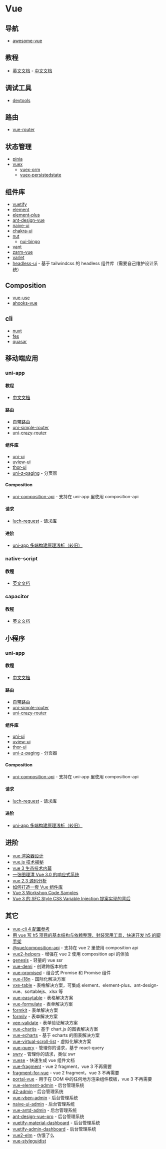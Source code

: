 # Vue

## 导航

- [awesome-vue](https://github.com/vuejs/awesome-vue)

## 教程

- [英文文档](https://vuejs.org/) - [中文文档](https://cn.vuejs.org)

## 调试工具

- [devtools](https://github.com/vuejs/vue-devtools)

## 路由

- [vue-router](https://router.vuejs.org/)

## 状态管理

- [pinia](https://pinia.esm.dev/)
- [vuex](https://vuex.vuejs.org/)
  - [vuex-orm](https://vuex-orm.org/)
  - [vuex-persistedstate](https://github.com/robinvdvleuten/vuex-persistedstate)

## 组件库

- [vuetify](https://vuetifyjs.com/)
- [element](https://element.eleme.cn/)
- [element-plus](https://element-plus.org/)
- [ant-design-vue](https://antdv.com/)
- [naive-ui](https://www.naiveui.com/zh-CN/os-theme)
- [chakra-ui](https://vue.chakra-ui.com/)
- [nut](http://nutui.jd.com/)
  - [nui-bingo](https://nutui.jd.com/bingo/)
- [vant](https://youzan.github.io/vant/)
- [zarm-vue](https://vue.zarm.design/)
- [varlet](https://varlet.gitee.io/varlet-ui/)
- [headless-ui](https://headlessui.dev/) - 基于 tailwindcss 的 headless 组件库（需要自己维护设计系统）

## Composition

- [vue-use](https://vueuse.org/)
- [ahooks-vue](https://dewfall123.github.io/ahooks-vue/zh/)

## cli

- [nuxt](https://zh.nuxtjs.org/)
- [fes](https://winixt.gitee.io/fesjs/zh/)
- [quasar](https://quasar.dev/)

## 移动端应用

### uni-app

#### 教程

- [中文文档](https://uniapp.dcloud.io/)

#### 路由

- [自带路由](https://uniapp.dcloud.io/frame?id=%e8%b7%af%e7%94%b1)
- [uni-simple-router](https://hhyang.cn/v2/)
- [uni-crazy-router](https://github.com/devilwjp/uni-crazy-router)

#### 组件库

- [uni-ui](https://github.com/dcloudio/uni-ui)
- [uview-ui](https://uviewui.com/)
- [thor-ui](https://www.thorui.cn/doc/)
- [uni-z-paging](https://github.com/SmileZXLee/uni-z-paging) - 分页器

#### Composition

- [uni-composition-api](https://github.com/TuiMao233/uni-composition-api) - 支持在 uni-app 里使用 composition-api

#### 请求

- [luch-request](https://www.quanzhan.co/luch-request/) - 请求库

#### 进阶

- [uni-app 多端构建原理浅析（较旧）](https://f-loat.github.io/posts/2019/08/03/uni-app-%E5%A4%9A%E7%AB%AF%E6%9E%84%E5%BB%BA%E5%8E%9F%E7%90%86%E6%B5%85%E6%9E%90.html)

### native-script

#### 教程

- [英文文档](https://nativescript.org/)

### capacitor

#### 教程

- [英文文档](https://capacitorjs.com/)

## 小程序

### uni-app

#### 教程

- [中文文档](https://uniapp.dcloud.io/)

#### 路由

- [自带路由](https://uniapp.dcloud.io/frame?id=%e8%b7%af%e7%94%b1)
- [uni-simple-router](https://hhyang.cn/v2/)
- [uni-crazy-router](https://github.com/devilwjp/uni-crazy-router)

#### 组件库

- [uni-ui](https://github.com/dcloudio/uni-ui)
- [uview-ui](https://uviewui.com/)
- [thor-ui](https://www.thorui.cn/doc/)
- [uni-z-paging](https://github.com/SmileZXLee/uni-z-paging) - 分页器

#### Composition

- [uni-composition-api](https://github.com/TuiMao233/uni-composition-api) - 支持在 uni-app 里使用 composition-api

#### 请求

- [luch-request](https://www.quanzhan.co/luch-request/) - 请求库

#### 进阶

- [uni-app 多端构建原理浅析（较旧）](https://f-loat.github.io/posts/2019/08/03/uni-app-%E5%A4%9A%E7%AB%AF%E6%9E%84%E5%BB%BA%E5%8E%9F%E7%90%86%E6%B5%85%E6%9E%90.html)

## 进阶

- [vue 渲染器设计](http://hcysun.me/vue-design/zh/)
- [vue.js 技术揭秘](https://ustbhuangyi.github.io/vue-analysis/)
- [vue 3 生态技术内幕](https://www.yuque.com/hugsun/vue3)
- [一张图理清 Vue 3.0 的响应式系统](https://juejin.im/post/5d9da45af265da5b8072de5d)
- [vue 2.3 源码分析](https://github.com/answershuto/learnVue)
- [如何打造一套 Vue 组件库](https://arronkler.top/post/build_vue_component_lib/)
- [Vue 3 Workshop Code Samples](https://codepen.io/collection/DkxpbE)
- [Vue 3 的 SFC Style CSS Variable Injection 提案实现的背后](https://mp.weixin.qq.com/s/xrK7gREgS8KmAXIRQDSaoQ)

## 其它

- [vue-cli 4 配置参考](https://github.com/staven630/vue-cli4-config)
- [用 vue 写 h5 项目的基本结构与依赖整理，封装常用工具，快速开发 h5 的脚手架](https://github.com/yujinpan/h5-vue)
- [@vue/composition-api](https://github.com/vuejs/composition-api) - 支持在 vue 2 里使用 composition api
- [vue2-helpers](https://github.com/ambit-tsai/vue2-helpers) - 增强在 vue 2 使用 composition api 的体验
- [genesis](https://fmfe.github.io/genesis-docs/) - 轻量的 vue ssr
- [vue-demi](https://github.com/antfu/vue-demi) - 创建跨版本的库
- [vue-promised](https://github.com/posva/vue-promised) - 组合式 Promise 和 Promise 组件
- [vue-i18n](https://vue-i18n.intlify.dev/) - 国际化解决方案
- [vxe-table](https://github.com/xuliangzhan/vxe-table) - 表格解决方案，可集成 element、element-plus、ant-design-vue、sortablejs、xlsx 等
- [vue-easytable](https://github.com/Happy-Coding-Clans/vue-easytable) - 表格解决方案
- [vue-formulate](https://vueformulate.com/) - 表单解决方案
- [formkit](https://formkit.com/) - 表单解决方案
- [formily](https://formilyjs.org/zh-CN) - 表单解决方案
- [vee-validate](https://vee-validate.logaretm.com/) - 表单验证解决方案
- [vue-chartjs](https://github.com/apertureless/vue-chartjs) - 基于 chart.js 的图表解决方案
- [vue-echarts](https://github.com/ecomfe/vue-echarts) - 基于 echarts 的图表解决方案
- [vue-virtual-scroll-list](https://github.com/tangbc/vue-virtual-scroll-list) - 虚拟化解决方案
- [vue-query](https://vue-query.vercel.app/) - 管理你的请求，基于 react-query
- [swrv](https://docs-swrv.netlify.app/) - 管理你的请求，类似 swr
- [vuese](https://github.com/vuese/vuese) - 快速生成 vue 组件文档
- [vue-fragment](https://github.com/Thunberg087/vue-fragment) - vue 2 fragment，vue 3 不再需要
- [fragment-for-vue](https://github.com/ambit-tsai/fragment-for-vue) - vue 2 fragment，vue 3 不再需要
- [portal-vue](https://portal-vue.linusb.org/) - 用于在 DOM 中的任何地方渲染组件模板，vue 3 不再需要
- [vue-element-admin](https://github.com/PanJiaChen/vue-element-admin) - 后台管理系统
- [d2-admin](https://github.com/d2-projects/d2-admin) - 后台管理系统
- [vue-vben-admin](https://github.com/anncwb/vue-vben-admin) - 后台管理系统
- [naive-ui-admin](https://github.com/jekip/naive-ui-admin) - 后台管理系统
- [vue-antd-admin](https://github.com/iczer/vue-antd-admin) - 后台管理系统
- [ant-design-vue-pro](https://github.com/vueComponent/ant-design-vue-pro) - 后台管理系统
- [vuetify-material-dashboard](https://github.com/creativetimofficial/vuetify-material-dashboard) - 后台管理系统
- [vuetify-admin-dashboard](https://github.com/ClintOxx/vuetify-admin-dashboard) - 后台管理系统
- [vue2-elm](https://github.com/bailicangdu/vue2-elm) - 仿饿了么
- [vue-styleguidist](https://vue-styleguidist.github.io/)
